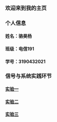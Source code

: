 ### 欢迎来到我的主页
### 个人信息
#### 姓名：骆昊杨
#### 班级：电信191
#### 学号：3190432021
### 信号与系统实践环节
#### [实验一](https://github.com/ayuyaaaa/yuy/blob/gh-pages/%E4%BF%A1%E5%8F%B7%E4%B8%8E%E7%B3%BB%E7%BB%9F%E5%AE%9E%E9%AA%8C%E6%8A%A5%E5%91%8A%E7%AC%AC%E4%B8%80%E6%AC%A1.docx)
#### [实验二](https://github.com/ayuyaaaa/yuy/blob/gh-pages/%E4%BF%A1%E5%8F%B7%E4%B8%8E%E7%B3%BB%E7%BB%9F%E5%AE%9E%E9%AA%8C%E6%8A%A5%E5%91%8A%E7%AC%AC%E4%BA%8C%E6%AC%A1.docx)
#### [实验三](https://github.com/ayuyaaaa/yuy/blob/gh-pages/%E4%BF%A1%E5%8F%B7%E4%B8%8E%E7%B3%BB%E7%BB%9F%E5%AE%9E%E9%AA%8C%E6%8A%A5%E5%91%8A%E7%AC%AC%E4%B8%89%E6%AC%A1.docx)

